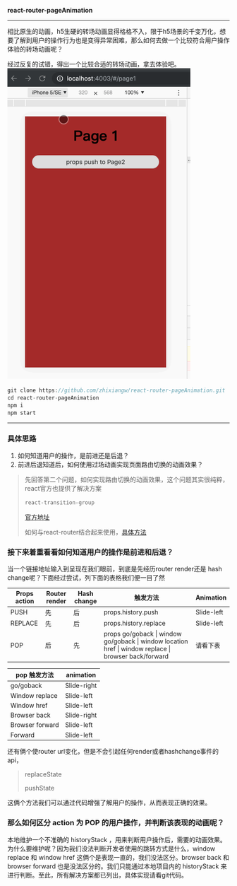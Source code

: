 **react-router-pageAnimation**

------

相比原生的动画，h5生硬的转场动画显得格格不入，限于h5场景的千变万化，想要了解到用户的操作行为也是变得异常困难，那么如何去做一个比较符合用户操作体验的转场动画呢？

经过反复的试错，得出一个比较合适的转场动画，拿去体验吧。
![demo](</src/image/pageanimation.gif>)

```js
git clone https://github.com/zhixiangw/react-router-pageAnimation.git
cd react-router-pageAnimation
npm i
npm start
```

------

### 具体思路

1. 如何知道用户的操作，是前进还是后退？
2. 前进后退知道后，如何使用过场动画实现页面路由切换的动画效果？

> 先回答第二个问题，如何实现路由切换的动画效果，这个问题其实很纯粹， react官方也提供了解决方案
>
> ```js
> react-transition-group
> ```
>
> [官方地址](<http://reactcommunity.org/react-transition-group/>)
>
> 如何与react-router结合起来使用，[具体方法](<https://reacttraining.com/react-router/web/example/animated-transitions>)

### 接下来着重看看如何知道用户的操作是前进和后退？

当一个链接地址输入到呈现在我们眼前，到底是先经历router render还是 hash change呢？下面经过尝试，列下面的表格我们便一目了然

| Props action | Router render | Hash change | 触发方法                                                     | Animation  |
| ------------ | ------------- | ----------- | ------------------------------------------------------------ | ---------- |
| PUSH         | 先            | 后          | props.history.push                                           | Slide-left |
| REPLACE      | 先            | 后          | props.history.replace                                        | Slide-left |
| POP          | 后            | 先          | props go/goback \| window go/goback \| window location href \| window replace \| browser back/forward | 请看下表   |

| pop 触发方法    | animation   |
| --------------- | ----------- |
| go/goback       | Slide-right |
| Window replace  | Slide-left  |
| Window href     | Slide-left  |
| Browser back    | Slide-right |
| Browser forward | Slide-left  |
| Forward         | Slide-left  |

还有俩个使router url变化，但是不会引起任何render或者hashchange事件的api，

> replaceState
>
> pushState

这俩个方法我们可以通过代码增强了解用户的操作，从而表现正确的效果。

### 那么如何区分 action 为 POP 的用户操作，并判断该表现的动画呢？

本地维护一个不准确的 historyStack ，用来判断用户操作后，需要的动画效果。为什么要维护呢？因为我们没法判断开发者使用的跳转方式是什么，window replace 和 window href 这俩个是表现一直的，我们没法区分。browser back 和 browser forward 也是没法区分的。我们只能通过本地项目内的 historyStack 来进行判断。至此，所有解决方案都已列出，具体实现请看git代码。
